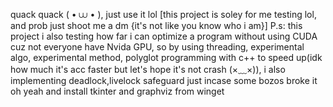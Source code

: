 quack quack ( • ⩊ • ), just use it lol [this project is soley for me testing lol, and prob just shoot me a dm {it's not like you know who i am}]
P.s: this project i also testing how far i can optimize a program without using CUDA cuz not everyone have Nvida GPU, so by using threading, experimental algo, experimental method, polyglot programming with c++ to speed up(idk how much it's acc faster but let's hope it's not crash (×﹏×)), i also implementing deadlock,livelock safeguard just incase some bozos broke it
oh yeah and install tkinter and graphviz from winget
